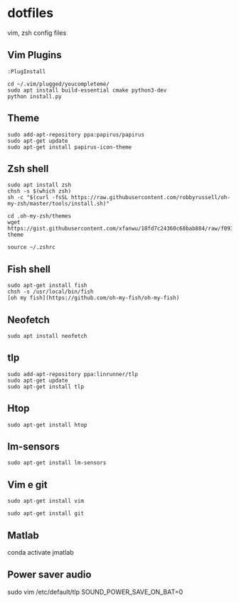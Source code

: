# dotfiles
vim, zsh config files

## Vim Plugins
`
:PlugInstall 
`

```
cd ~/.vim/plugged/youcompleteme/
sudo apt install build-essential cmake python3-dev
python install.py
```


## Theme
```
sudo add-apt-repository ppa:papirus/papirus
sudo apt-get update
sudo apt-get install papirus-icon-theme
```

## Zsh shell
```
sudo apt install zsh
chsh -s $(which zsh)
sh -c "$(curl -fsSL https://raw.githubusercontent.com/robbyrussell/oh-my-zsh/master/tools/install.sh)"

cd .oh-my-zsh/themes
wget https://gist.githubusercontent.com/xfanwu/18fd7c24360c68bab884/raw/f09340ac2b0ca790b6059695de0873da8ca0c5e5/xxf.zsh-theme

source ~/.zshrc
```

## Fish shell
```
sudo apt-get install fish
chsh -s /usr/local/bin/fish
[oh my fish](https://github.com/oh-my-fish/oh-my-fish)
```
## Neofetch
```
sudo apt install neofetch
```
## tlp
```
sudo add-apt-repository ppa:linrunner/tlp
sudo apt-get update
sudo apt-get install tlp
```
## Htop
```
sudo apt-get install htop
```
## lm-sensors
```
sudo apt-get install lm-sensors
```
## Vim e git
```
sudo apt-get install vim

sudo apt-get install git
```

## Matlab

conda activate jmatlab

## Power saver audio
sudo vim /etc/default/tlp
SOUND_POWER_SAVE_ON_BAT=0